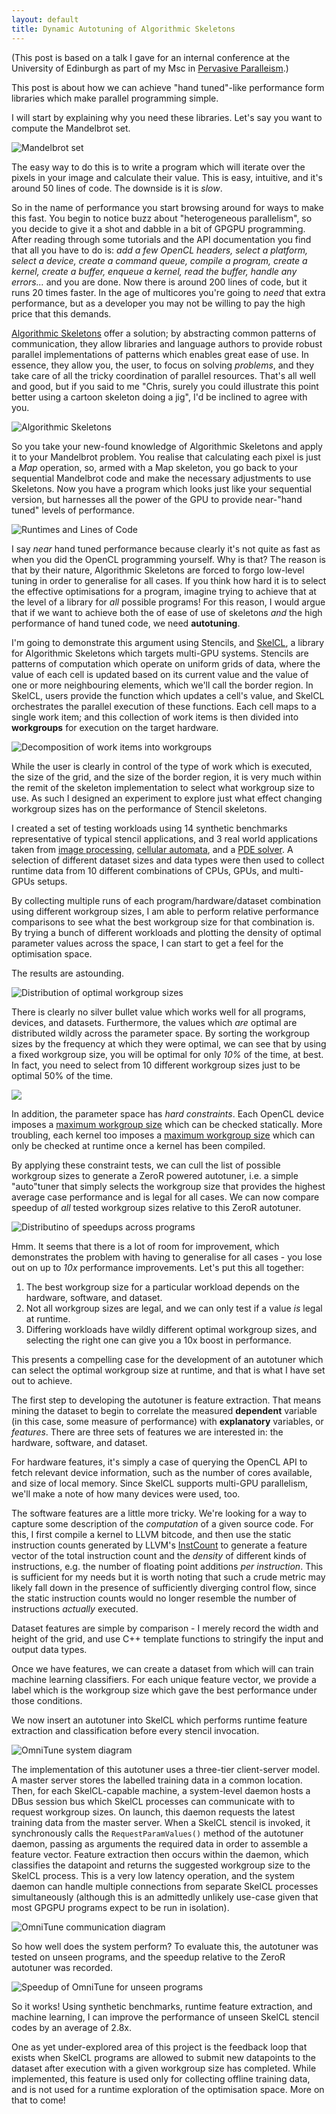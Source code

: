 ```yaml
---
layout: default
title: Dynamic Autotuning of Algorithmic Skeletons
---
```


(This post is based on a talk I gave for an internal conference at the
University of Edinburgh as part of my Msc in
[Pervasive Paralleism](http://pervasiveparallelism.inf.ed.ac.uk/).)

This post is about how we can achieve "hand tuned"-like performance
form libraries which make parallel programming simple.

I will start by explaining why you need these libraries. Let's say you
want to compute the Mandelbrot set.

![Mandelbrot set](/images/2015-05-29-mandelbrot.png)

The easy way to do this is to write a program which will iterate over
the pixels in your image and calculate their value. This is easy,
intuitive, and it's around 50 lines of code. The downside is it is
*slow*.

So in the name of performance you start browsing around for ways to
make this fast. You begin to notice buzz about "heterogeneous
parallelism", so you decide to give it a shot and dabble in a bit of
GPGPU programming. After reading through some tutorials and the API
documentation you find that all you have to do is: *add a few OpenCL
headers, select a platform, select a device, create a command queue,
compile a program, create a kernel, create a buffer, enqueue a kernel,
read the buffer, handle any errors...* and you are done. Now there is
around 200 lines of code, but it runs 20 times faster. In the age of
multicores you're going to *need* that extra performance, but as a
developer you may not be willing to pay the high price that this
demands.

[Algorithmic Skeletons](http://en.wikipedia.org/wiki/Algorithmic_skeleton)
offer a solution; by abstracting common patterns of communication,
they allow libraries and language authors to provide robust parallel
implementations of patterns which enables great ease of use. In
essence, they allow you, the user, to focus on solving *problems*, and
they take care of all the tricky coordination of parallel
resources. That's all well and good, but if you said to me "Chris,
surely you could illustrate this point better using a cartoon skeleton
doing a jig", I'd be inclined to agree with you.

![Algorithmic Skeletons](/images/2015-05-29-skel.png)

So you take your new-found knowledge of Algorithmic Skeletons and
apply it to your Mandelbrot problem. You realise that calculating each
pixel is just a *Map* operation, so, armed with a Map skeleton, you go
back to your sequential Mandelbrot code and make the necessary
adjustments to use Skeletons. Now you have a program which looks just
like your sequential version, but harnesses all the power of the GPU
to provide near-"hand tuned" levels of performance.

![Runtimes and Lines of Code](/images/2015-05-29-mandelbrot-loc-runtime.png)

I say *near* hand tuned performance because clearly it's not quite as
fast as when you did the OpenCL programming yourself. Why is that? The
reason is that by their nature, Algorithmic Skeletons are forced to
forgo low-level tuning in order to generalise for all cases. If you
think how hard it is to select the effective optimisations for a
program, imagine trying to achieve that at the level of a library for
*all* possible programs! For this reason, I would argue that if we
want to achieve both the of ease of use of skeletons *and* the high
performance of hand tuned code, we need **autotuning**.

I'm going to demonstrate this argument using Stencils, and
[SkelCL](http://skelcl.uni-muenster.de/), a library for Algorithmic
Skeletons which targets multi-GPU systems. Stencils are patterns of
computation which operate on uniform grids of data, where the value of
each cell is updated based on its current value and the value of one
or more neighbouring elements, which we'll call the border region. In
SkelCL, users provide the function which updates a cell's value, and
SkelCL orchestrates the parallel execution of these functions. Each
cell maps to a single work item; and this collection of work items is
then divided into **workgroups** for execution on the target hardware.

![Decomposition of work items into workgroups](/images/2015-05-29-wg.png)

While the user is clearly in control of the type of work which is
executed, the size of the grid, and the size of the border region, it
is very much within the remit of the skeleton implementation to select
what workgroup size to use. As such I designed an experiment to
explore just what effect changing workgroup sizes has on the
performance of Stencil skeletons.

I created a set of testing workloads using 14 synthetic benchmarks
representative of typical stencil applications, and 3 real world
applications taken from
[image processing](http://en.wikipedia.org/wiki/Canny_edge_detector),
[cellular automata](http://en.wikipedia.org/wiki/Conway%27s_Game_of_Life),
and a
[PDE solver](http://en.wikipedia.org/wiki/Finite-difference_time-domain_method).
A selection of different dataset sizes and data types were then used
to collect runtime data from 10 different combinations of CPUs, GPUs,
and multi-GPUs setups.

By collecting multiple runs of each program/hardware/dataset
combination using different workgroup sizes, I am able to perform
relative performance comparisons to see what the best workgroup size
for that combination is. By trying a bunch of different workloads and
plotting the density of optimal parameter values across the space, I
can start to get a feel for the optimisation space.

The results are astounding.

![Distribution of optimal workgroup sizes](/images/2015-05-29-heatmap.png)

There is clearly no silver bullet value which works well for all
programs, devices, and datasets. Furthermore, the values which *are*
optimal are distributed wildly across the parameter space. By sorting
the workgroup sizes by the frequency at which they were optimal, we
can see that by using a fixed workgroup size, you will be optimal for
only *10%* of the time, at best. In fact, you need to select from 10
different workgroup sizes just to be optimal 50% of the time.

![](/images/2015-05-29-best-wg.png)

In addition, the parameter space has *hard constraints*. Each OpenCL
device imposes a
[maximum workgroup size](https://www.khronos.org/registry/cl/sdk/1.0/docs/man/xhtml/clGetDeviceInfo.html)
which can be checked statically. More troubling, each kernel too
imposes a
[maximum workgroup size](https://www.khronos.org/registry/cl/sdk/1.1/docs/man/xhtml/clGetKernelWorkGroupInfo.html)
which can only be checked at runtime once a kernel has been compiled.

By applying these constraint tests, we can cull the list of possible
workgroup sizes to generate a ZeroR powered autotuner, i.e. a simple
"auto"tuner that simply selects the workgroup size that provides the
highest average case performance and is legal for all cases. We can
now compare speedup of *all* tested workgroup sizes relative to this
ZeroR autotuner.

![Distributino of speedups across programs](/images/2015-05-29-violion-prog.png)

Hmm. It seems that there is a lot of room for improvement, which
demonstrates the problem with having to generalise for all cases - you
lose out on up to *10x* performance improvements. Let's put this all
together:

1. The best workgroup size for a particular workload depends on the
   hardware, software, and dataset.
1. Not all workgroup sizes are legal, and we can only test if a value
   *is* legal at runtime.
1. Differing workloads have wildly different optimal workgroup sizes,
   and selecting the right one can give you a 10x boost in
   performance.

This presents a compelling case for the development of an autotuner
which can select the optimal workgroup size at runtime, and that is
what I have set out to achieve.

The first step to developing the autotuner is feature extraction. That
means mining the dataset to begin to correlate the measured
**dependent** variable (in this case, some measure of performance)
with **explanatory** variables, or *features*. There are three sets of
features we are interested in: the hardware, software, and dataset.

For hardware features, it's simply a case of querying the OpenCL API
to fetch relevant device information, such as the number of cores
available, and size of local memory. Since SkelCL supports multi-GPU
parallelism, we'll make a note of how many devices were used, too.

The software features are a little more tricky. We're looking for a
way to capture some description of the *computation* of a given source
code. For this, I first compile a kernel to LLVM bitcode, and then use
the static instruction counts generated by LLVM's
[InstCount](http://llvm.org/docs/doxygen/html/InstCount_8cpp_source.html)
to generate a feature vector of the total instruction count and the
*density* of different kinds of instructions, e.g. the number of
floating point additions *per instruction*. This is sufficient for my
needs but it is worth noting that such a crude metric may likely fall
down in the presence of sufficiently diverging control flow, since the
static instruction counts would no longer resemble the number of
instructions *actually* executed.

Dataset features are simple by comparison - I merely record the width
and height of the grid, and use C++ template functions to stringify
the input and output data types.

Once we have features, we can create a dataset from which will can
train machine learning classifiers. For each unique feature vector, we
provide a label which is the workgroup size which gave the best
performance under those conditions.

We now insert an autotuner into SkelCL which performs runtime feature
extraction and classification before every stencil invocation.

![OmniTune system diagram](/images/2015-05-29-omnitune.png)

The implementation of this autotuner uses a three-tier client-server
model. A master server stores the labelled training data in a common
location. Then, for each SkelCL-capable machine, a system-level daemon
hosts a DBus session bus which SkelCL processes can communicate with
to request workgroup sizes. On launch, this daemon requests the latest
training data from the master server. When a SkelCL stencil is
invoked, it synchronously calls the `RequestParamValues()` method of
the autotuner daemon, passing as arguments the required data in order
to assemble a feature vector. Feature extraction then occurs within
the daemon, which classifies the datapoint and returns the suggested
workgroup size to the SkelCL process. This is a very low latency
operation, and the system daemon can handle multiple connections from
separate SkelCL processes simultaneously (although this is an
admittedly unlikely use-case given that most GPGPU programs expect to
be run in isolation).

![OmniTune communication diagram](/images/2015-05-29-comms.png)

So how well does the system perform? To evaluate this, the autotuner
was tested on unseen programs, and the speedup relative to the ZeroR
autotuner was recorded.

![Speedup of OmniTune for unseen programs](/images/2015-05-29-test-speedups.png)

So it works! Using synthetic benchmarks, runtime feature extraction,
and machine learning, I can improve the performance of unseen SkelCL
stencil codes by an average of 2.8x.

One as yet under-explored area of this project is the feedback loop
that exists when SkelCL programs are allowed to submit new datapoints
to the dataset after execution with a given workgroup size has
completed. While implemented, this feature is used only for collecting
offline training data, and is not used for a runtime exploration of
the optimisation space. More on that to come!

